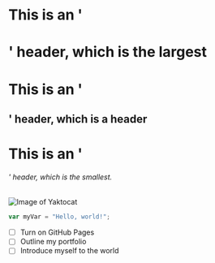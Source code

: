 # This is an '<h1>' header, which is the largest
# This is an '<h2>' header, which is a header
# This is an '<h6>' header, which is the smallest.

![Image of Yaktocat](https://octodex.github.com/images/yaktocat.png)

``` javascript
var myVar = "Hello, world!";
```
- [ ] Turn on GitHub Pages
- [ ] Outline my portfolio
- [ ] Introduce myself to the world
